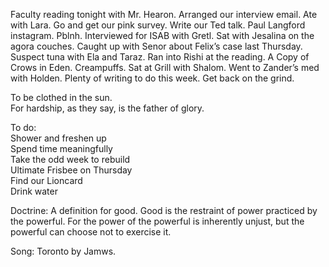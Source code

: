 Faculty reading tonight with Mr. Hearon. Arranged our interview email. Ate with Lara. Go and get our pink survey. Write our Ted talk. Paul Langford instagram. Pblnh. Interviewed for ISAB with Gretl. Sat with Jesalina on the agora couches. Caught up with Senor about Felix’s case last Thursday. Suspect tuna with Ela and Taraz. Ran into Rishi at the reading. A Copy of Crows in Eden. Creampuffs. Sat at Grill with Shalom. Went to Zander’s med with Holden. Plenty of writing to do this week. Get back on the grind. 

To be clothed in the sun.  
For hardship, as they say, is the father of glory.

To do:   
Shower and freshen up  
Spend time meaningfully  
Take the odd week to rebuild  
Ultimate Frisbee on Thursday  
Find our Lioncard  
Drink water

Doctrine: A definition for good. Good is the restraint of power practiced by the powerful. For the power of the powerful is inherently unjust, but the powerful can choose not to exercise it.

Song: Toronto by Jamws.
